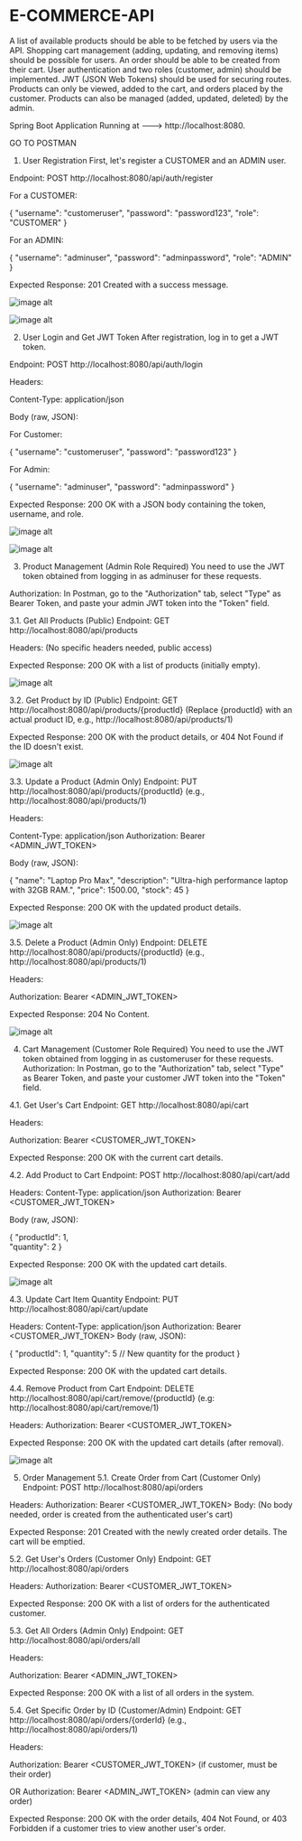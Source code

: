# E-COMMERCE-API

A list of available products should be able to be fetched by users via the API. Shopping cart management (adding, updating, and removing items) should be possible for users. An order should be able to be created from their cart. User authentication and two roles (customer, admin) should be implemented. JWT (JSON Web Tokens) should be used for securing routes. Products can only be viewed, added to the cart, and orders placed by the customer. Products can also be managed (added, updated, deleted) by the admin.

Spring Boot Application Running at ---> http://localhost:8080.

GO TO POSTMAN
1. User Registration
First, let's register a CUSTOMER and an ADMIN user.

Endpoint: POST http://localhost:8080/api/auth/register

For a CUSTOMER:

{
    "username": "customeruser",
    "password": "password123",
    "role": "CUSTOMER"
}

For an ADMIN:

{
    "username": "adminuser",
    "password": "adminpassword",
    "role": "ADMIN"
}

Expected Response: 201 Created with a success message.

![image alt](https://github.com/YashasAP/E-COMMERCE-API/blob/2edcb7d3fb0759a1f629a4a2f5dd1a99f47de9ca/postman%20Images/customer_registration.png)

![image alt](https://github.com/YashasAP/E-COMMERCE-API/blob/222289bc8040ce1906b275af4af7ab6ab3b7a93a/postman%20Images/admin_registration.png )

2. User Login and Get JWT Token
After registration, log in to get a JWT token.

Endpoint: POST http://localhost:8080/api/auth/login

Headers:

Content-Type: application/json

Body (raw, JSON):

For Customer:

{
    "username": "customeruser",
    "password": "password123"
}

For Admin:

{
    "username": "adminuser",
    "password": "adminpassword"
}

Expected Response: 200 OK with a JSON body containing the token, username, and role.

![image alt](https://github.com/YashasAP/E-COMMERCE-API/blob/222289bc8040ce1906b275af4af7ab6ab3b7a93a/postman%20Images/admin_login.png )

![image alt](https://github.com/YashasAP/E-COMMERCE-API/blob/222289bc8040ce1906b275af4af7ab6ab3b7a93a/postman%20Images/customer_login.png )



3. Product Management (Admin Role Required)
You need to use the JWT token obtained from logging in as adminuser for these requests.

  Authorization: In Postman, go to the "Authorization" tab, select "Type" as Bearer Token, and paste your admin JWT token into the "Token" field.

  3.1. Get All Products (Public)
  Endpoint: GET http://localhost:8080/api/products

  Headers: (No specific headers needed, public access)

  Expected Response: 200 OK with a list of products (initially empty).


  ![image alt](https://github.com/YashasAP/E-COMMERCE-API/blob/222289bc8040ce1906b275af4af7ab6ab3b7a93a/postman%20Images/get_all_products.png )


  3.2. Get Product by ID (Public)
  Endpoint: GET http://localhost:8080/api/products/{productId} (Replace {productId} with an actual product ID, e.g., http://localhost:8080/api/products/1)

   Expected Response: 200 OK with the product details, or 404 Not Found if the ID doesn't exist.

   ![image alt](https://github.com/YashasAP/E-COMMERCE-API/blob/4c0d96488272d08c40747358d2a80386a8ab7c28/postman%20Images/get_product_by_id.png )

  3.3. Update a Product (Admin Only)
  Endpoint: PUT http://localhost:8080/api/products/{productId} (e.g., http://localhost:8080/api/products/1)

 Headers:

 Content-Type: application/json
 Authorization: Bearer <ADMIN_JWT_TOKEN>

 Body (raw, JSON):

 {
    "name": "Laptop Pro Max",
    "description": "Ultra-high performance laptop with 32GB RAM.",
    "price": 1500.00,
    "stock": 45
 }

 Expected Response: 200 OK with the updated product details.

 ![image alt](https://github.com/YashasAP/E-COMMERCE-API/blob/4c0d96488272d08c40747358d2a80386a8ab7c28/postman%20Images/update_product_by_id_admin_token.png )

 
 3.5. Delete a Product (Admin Only)
 Endpoint: DELETE http://localhost:8080/api/products/{productId} (e.g., http://localhost:8080/api/products/1)

 Headers:

 Authorization: Bearer <ADMIN_JWT_TOKEN>

 Expected Response: 204 No Content.
 
 ![image alt](https://github.com/YashasAP/E-COMMERCE-API/blob/222289bc8040ce1906b275af4af7ab6ab3b7a93a/postman%20Images/delete_product.png )


4. Cart Management (Customer Role Required)
  You need to use the JWT token obtained from logging in as customeruser for these requests.
  Authorization: In Postman, go to the "Authorization" tab, select "Type" as Bearer Token, and paste your customer JWT token into the "Token" field.

 4.1. Get User's Cart
 Endpoint: GET http://localhost:8080/api/cart

 Headers:

 Authorization: Bearer <CUSTOMER_JWT_TOKEN>

 Expected Response: 200 OK with the current cart details.


4.2. Add Product to Cart
Endpoint: POST http://localhost:8080/api/cart/add

Headers:
Content-Type: application/json
Authorization: Bearer <CUSTOMER_JWT_TOKEN>

Body (raw, JSON):

{
    "productId": 1,  
    "quantity": 2
}

Expected Response: 200 OK with the updated cart details.

![image alt](https://github.com/YashasAP/E-COMMERCE-API/blob/86903b1b2169984b5f62a88c944f1c21a554f586/postman%20Images/adding_to_cart.png )

4.3. Update Cart Item Quantity
Endpoint: PUT http://localhost:8080/api/cart/update

Headers:
Content-Type: application/json
Authorization: Bearer <CUSTOMER_JWT_TOKEN>
Body (raw, JSON):

{
    "productId": 1,
    "quantity": 5 // New quantity for the product
}

Expected Response: 200 OK with the updated cart details.

4.4. Remove Product from Cart
Endpoint: DELETE http://localhost:8080/api/cart/remove/{productId} (e.g: http://localhost:8080/api/cart/remove/1)

Headers:
Authorization: Bearer <CUSTOMER_JWT_TOKEN>

Expected Response: 200 OK with the updated cart details (after removal).

![image alt](https://github.com/YashasAP/E-COMMERCE-API/blob/86903b1b2169984b5f62a88c944f1c21a554f586/postman%20Images/remove_from_cart.png )


5. Order Management
  5.1. Create Order from Cart (Customer Only)
  Endpoint: POST http://localhost:8080/api/orders

  Headers:
  Authorization: Bearer <CUSTOMER_JWT_TOKEN>
  Body: (No body needed, order is created from the authenticated user's cart)

  Expected Response: 201 Created with the newly created order details. The cart will be emptied.

5.2. Get User's Orders (Customer Only)
Endpoint: GET http://localhost:8080/api/orders

Headers:
Authorization: Bearer <CUSTOMER_JWT_TOKEN>

Expected Response: 200 OK with a list of orders for the authenticated customer.

5.3. Get All Orders (Admin Only)
Endpoint: GET http://localhost:8080/api/orders/all

Headers:

Authorization: Bearer <ADMIN_JWT_TOKEN>

Expected Response: 200 OK with a list of all orders in the system.

5.4. Get Specific Order by ID (Customer/Admin)
Endpoint: GET http://localhost:8080/api/orders/{orderId} (e.g., http://localhost:8080/api/orders/1)

Headers:

Authorization: Bearer <CUSTOMER_JWT_TOKEN> (if customer, must be their order)

OR Authorization: Bearer <ADMIN_JWT_TOKEN> (admin can view any order)

Expected Response: 200 OK with the order details, 404 Not Found, or 403 Forbidden if a customer tries to view another user's order.


